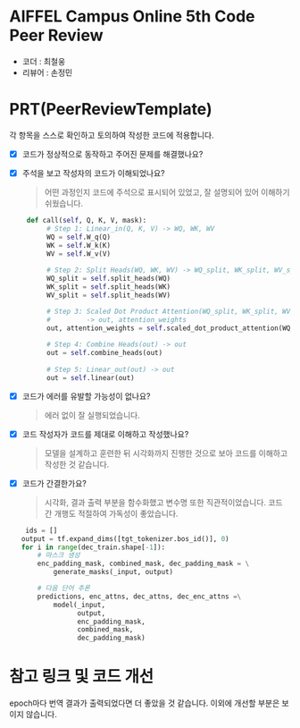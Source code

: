 # AIFFEL Campus Online 5th Code Peer Review
- 코더 : 최철웅
- 리뷰어 : 손정민


# PRT(PeerReviewTemplate) 
각 항목을 스스로 확인하고 토의하여 작성한 코드에 적용합니다.

- [X] 코드가 정상적으로 동작하고 주어진 문제를 해결했나요?
  
- [x] 주석을 보고 작성자의 코드가 이해되었나요?
  > 어떤 과정인지 코드에 주석으로 표시되어 있었고, 잘 설명되어 있어 이해하기 쉬웠습니다.
  ```python
   def call(self, Q, K, V, mask):
        # Step 1: Linear_in(Q, K, V) -> WQ, WK, WV
        WQ = self.W_q(Q)
        WK = self.W_k(K)
        WV = self.W_v(V)
        
        # Step 2: Split Heads(WQ, WK, WV) -> WQ_split, WK_split, WV_split
        WQ_split = self.split_heads(WQ)
        WK_split = self.split_heads(WK)
        WV_split = self.split_heads(WV)

        # Step 3: Scaled Dot Product Attention(WQ_split, WK_split, WV_split)
        #         -> out, attention_weights
        out, attention_weights = self.scaled_dot_product_attention(WQ_split, WK_split, WV_split, mask)
        
        # Step 4: Combine Heads(out) -> out
        out = self.combine_heads(out)
        
        # Step 5: Linear_out(out) -> out
        out = self.linear(out)
  ```
- [x] 코드가 에러를 유발할 가능성이 없나요?
  > 에러 없이 잘 실행되었습니다.
- [x] 코드 작성자가 코드를 제대로 이해하고 작성했나요?
  > 모델을 설계하고 훈련한 뒤 시각화까지 진행한 것으로 보아 코드를 이해하고 작성한 것 같습니다.
- [x] 코드가 간결한가요?
  > 시각화, 결과 출력 부분을 함수화했고 변수명 또한 직관적이었습니다. 코드 간 개행도 적절하여 가독성이 좋았습니다.
 ```python
     ids = []
    output = tf.expand_dims([tgt_tokenizer.bos_id()], 0)
    for i in range(dec_train.shape[-1]):
        # 마스크 생성
        enc_padding_mask, combined_mask, dec_padding_mask = \
            generate_masks(_input, output)

        # 다음 단어 추론
        predictions, enc_attns, dec_attns, dec_enc_attns =\
            model(_input, 
                  output,
                  enc_padding_mask,
                  combined_mask,
                  dec_padding_mask)
 ```
# 참고 링크 및 코드 개선
epoch마다 번역 결과가 출력되었다면 더 좋았을 것 같습니다. 이외에 개선할 부분은 보이지 않습니다.
